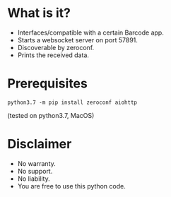 # What is it?
- Interfaces/compatible with a certain Barcode app.
- Starts a websocket server on port 57891.
- Discoverable by zeroconf.
- Prints the received data.

# Prerequisites
```
python3.7 -m pip install zeroconf aiohttp
```
(tested on python3.7, MacOS)

# Disclaimer
- No warranty.
- No support.
- No liability.
- You are free to use this python code.
